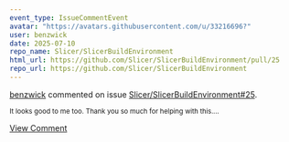 ```yaml
---
event_type: IssueCommentEvent
avatar: "https://avatars.githubusercontent.com/u/33216696?"
user: benzwick
date: 2025-07-10
repo_name: Slicer/SlicerBuildEnvironment
html_url: https://github.com/Slicer/SlicerBuildEnvironment/pull/25
repo_url: https://github.com/Slicer/SlicerBuildEnvironment
---
```


<a href='https://github.com/benzwick' target='_blank'>benzwick</a> commented on issue <a href='https://github.com/Slicer/SlicerBuildEnvironment/pull/25' target='_blank'>Slicer/SlicerBuildEnvironment#25</a>.

<small>It looks good to me too. Thank you so much for helping with this....</small>

<a href='https://github.com/Slicer/SlicerBuildEnvironment/pull/25' target='_blank'>View Comment</a>